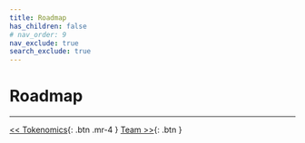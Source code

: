 ```yaml
---
title: Roadmap
has_children: false
# nav_order: 9
nav_exclude: true
search_exclude: true
---
```


# Roadmap

---

[<< Tokenomics](https://sugarverse.github.io/8_tokenomics.html){: .btn .mr-4 }
[Team >>](https://sugarverse.github.io/10_team.html){: .btn }
